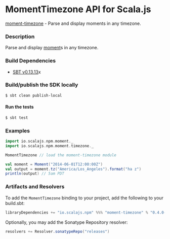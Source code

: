 MomentTimezone API for Scala.js
=======================
[moment-timezone](https://www.npmjs.com/package/moment-timezone) - Parse and display moments in any timezone.

### Description

Parse and display [moment](https://github.com/scalajs-io/moment)s in any timezone.

### Build Dependencies

* [SBT v0.13.13](http://www.scala-sbt.org/download.html)x

### Build/publish the SDK locally

```bash
$ sbt clean publish-local
```

#### Run the tests

```bash
$ sbt test
```

### Examples

```scala
import io.scalajs.npm.moment._
import io.scalajs.npm.moment.timezone._

MomentTimezone // load the moment-timezone module

val moment = Moment("2014-06-01T12:00:00Z")
val output = moment.tz("America/Los_Angeles").format("ha z")
println(output) // 5am PDT
```

### Artifacts and Resolvers

To add the `MomentTimezone` binding to your project, add the following to your build.sbt:  

```sbt
libraryDependencies += "io.scalajs.npm" %%% "moment-timezone" % "0.4.0-pre5"
```

Optionally, you may add the Sonatype Repository resolver:

```sbt   
resolvers += Resolver.sonatypeRepo("releases") 
```
